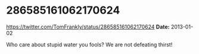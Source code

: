 # 286585161062170624
https://twitter.com/TomFrankly/status/286585161062170624
**Date:** 2013-01-02

Who care about stupid water you fools? We are not defeating thirst!
